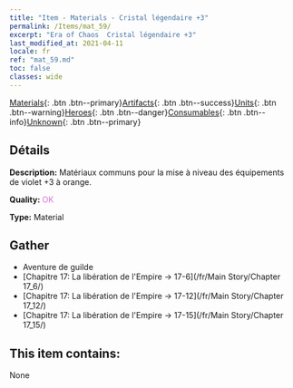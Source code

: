 ```yaml
---
title: "Item - Materials - Cristal légendaire +3"
permalink: /Items/mat_59/
excerpt: "Era of Chaos  Cristal légendaire +3"
last_modified_at: 2021-04-11
locale: fr
ref: "mat_59.md"
toc: false
classes: wide
---
```

 [Materials](/fr/Items/){: .btn .btn--primary}[Artifacts](/fr/Items/Artifacts/){: .btn .btn--success}[Units](/fr/Items/Units/){: .btn .btn--warning}[Heroes](/fr/Items/Heroes/){: .btn .btn--danger}[Consumables](/fr/Items/Consumables/){: .btn .btn--info}[Unknown](/fr/Items/Unknown/){: .btn .btn--primary}

## Détails
 **Description:** Matériaux communs pour la mise à niveau des équipements de violet +3 à orange.

 **Quality:** <span style="color: #DA70D6">OK</span>

 **Type:** Material

## Gather

*    Aventure de guilde 
*    [Chapitre 17: La libération de l'Empire -> 17-6](/fr/Main Story/Chapter 17_6/) 
*    [Chapitre 17: La libération de l'Empire -> 17-12](/fr/Main Story/Chapter 17_12/) 
*    [Chapitre 17: La libération de l'Empire -> 17-15](/fr/Main Story/Chapter 17_15/) 

## This item contains:

  None

